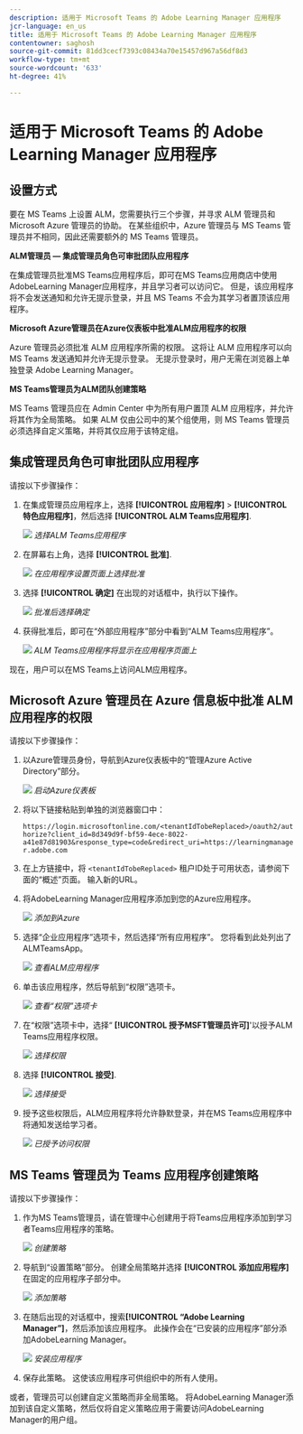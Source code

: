 ```yaml
---
description: 适用于 Microsoft Teams 的 Adobe Learning Manager 应用程序
jcr-language: en_us
title: 适用于 Microsoft Teams 的 Adobe Learning Manager 应用程序
contentowner: saghosh
source-git-commit: 81dd3cecf7393c08434a70e15457d967a56df8d3
workflow-type: tm+mt
source-wordcount: '633'
ht-degree: 41%

---
```



# 适用于 Microsoft Teams 的 Adobe Learning Manager 应用程序

## 设置方式

要在 MS Teams 上设置 ALM，您需要执行三个步骤，并寻求 ALM 管理员和 Microsoft Azure 管理员的协助。 在某些组织中，Azure 管理员与 MS Teams 管理员并不相同，因此还需要额外的 MS Teams 管理员。

**ALM管理员 — 集成管理员角色可审批团队应用程序**

在集成管理员批准MS Teams应用程序后，即可在MS Teams应用商店中使用AdobeLearning Manager应用程序，并且学习者可以访问它。 但是，该应用程序将不会发送通知和允许无提示登录，并且 MS Teams 不会为其学习者置顶该应用程序。

**Microsoft Azure管理员在Azure仪表板中批准ALM应用程序的权限**

Azure 管理员必须批准 ALM 应用程序所需的权限。 这将让 ALM 应用程序可以向 MS Teams 发送通知并允许无提示登录。 无提示登录时，用户无需在浏览器上单独登录 Adobe Learning Manager。

**MS Teams管理员为ALM团队创建策略**

MS Teams 管理员应在 Admin Center 中为所有用户置顶 ALM 应用程序，并允许将其作为全局策略。 如果 ALM 仅由公司中的某个组使用，则 MS Teams 管理员必须选择自定义策略，并将其仅应用于该特定组。

## 集成管理员角色可审批团队应用程序

请按以下步骤操作：

1. 在集成管理员应用程序上，选择 **[!UICONTROL 应用程序]** > **[!UICONTROL 特色应用程序]**，然后选择 **[!UICONTROL ALM Teams应用程序]**.

   ![](assets/featuredapps.jpg)
   *选择ALM Teams应用程序*

1. 在屏幕右上角，选择 **[!UICONTROL 批准]**.

   ![](assets/integration_admin_approval_form.jpg)
   *在应用程序设置页面上选择批准*

1. 选择 **[!UICONTROL 确定]** 在出现的对话框中，执行以下操作。

   ![](assets/integration_admin_approved_dialog_box.jpg)
   *批准后选择确定*

1. 获得批准后，即可在“外部应用程序”部分中看到“ALM Teams应用程序”。

   ![](assets/integration_admin_external_apps.jpg)
   *ALM Teams应用程序将显示在应用程序页面上*

现在，用户可以在MS Teams上访问ALM应用程序。

## Microsoft Azure 管理员在 Azure 信息板中批准 ALM 应用程序的权限

请按以下步骤操作：

1. 以Azure管理员身份，导航到Azure仪表板中的“管理Azure Active Directory”部分。

   ![](assets/microsoft_azure.jpg)
   *启动Azure仪表板*

1. 将以下链接粘贴到单独的浏览器窗口中：

   `https://login.microsoftonline.com/<tenantIdTobeReplaced>/oauth2/authorize?client_id=8d349d9f-bf59-4ece-8022-a41e87d81903&response_type=code&redirect_uri=https://learningmanager.adobe.com`

1. 在上方链接中，将 `<tenantIdTobeReplaced>` 租户ID处于可用状态，请参阅下面的“概述”页面。 输入新的URL。

1. 将AdobeLearning Manager应用程序添加到您的Azure应用程序。

   ![](assets/microsoft_azure_dashboard.jpg)
   *添加到Azure*

1. 选择“企业应用程序”选项卡，然后选择“所有应用程序”。 您将看到此处列出了ALMTeamsApp。

   ![](assets/microsoft_azure_enterprise_applications.jpg)
   *查看ALM应用程序*

1. 单击该应用程序，然后导航到“权限”选项卡。

   ![](assets/microsoft_azure_ALMTeamsNonProdApp.jpg)
   *查看“权限”选项卡*

1. 在“权限”选项卡中，选择“ **[!UICONTROL 授予MSFT管理员许可]**&#39;以授予ALM Teams应用程序权限。

   ![](assets/microsoft_azure_ALMTeamsNonProdApp_permissions.jpg)
   *选择权限*

1. 选择 **[!UICONTROL 接受]**.

   ![](assets/microsoft_azure_ALMTeamsNonProdApp_permission_request.jpg)
   *选择接受*

1. 授予这些权限后，ALM应用程序将允许静默登录，并在MS Teams应用程序中将通知发送给学习者。

   ![](assets/microsoft_azure_ALMTeamsNonProdApp_permission_request_granted.jpg)
   *已授予访问权限*

## MS Teams 管理员为 Teams 应用程序创建策略

请按以下步骤操作：

1. 作为MS Teams管理员，请在管理中心创建用于将Teams应用程序添加到学习者Teams应用程序的策略。

   ![](assets/microsoft_teams_admin_center.png)
   *创建策略*

1. 导航到“设置策略”部分。 创建全局策略并选择 **[!UICONTROL 添加应用程序]** 在固定的应用程序子部分中。

   ![](assets/microsoft_teams_admin_center_add_installed_apps.png)
   *添加策略*

1. 在随后出现的对话框中，搜索&#x200B;**[!UICONTROL “Adobe Learning Manager”]**，然后添加该应用程序。 此操作会在“已安装的应用程序”部分添加AdobeLearning Manager。

   ![](assets/microsoft_teams_admin_center_installed_apps.png)
   *安装应用程序*

1. 保存此策略。 这使该应用程序可供组织中的所有人使用。

或者，管理员可以创建自定义策略而非全局策略。 将AdobeLearning Manager添加到该自定义策略，然后仅将自定义策略应用于需要访问AdobeLearning Manager的用户组。
